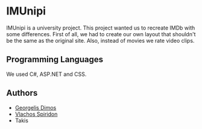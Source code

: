 # IMUnipi

IMUnipi is a university project. This project wanted us to recreate IMDb with some differences. First of all, we had to create our own  layout that shouldn't be the same as the original site. Also, instead of movies we rate video clips.
## Programming Languages

We used C#, ASP.NET and CSS.

## Authors

- [Georgelis Dimos](https://github.com/geo-di)
- [Vlachos Spiridon](https://github.com/geo-di)
- Takis
